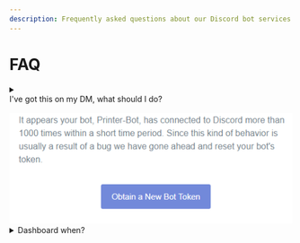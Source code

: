 ```yaml
---
description: Frequently asked questions about our Discord bot services
---
```


# FAQ

<details>

<summary><br>I've got this on my DM, what should I do?<br><br><img src="../.gitbook/assets/image (2) (1).png" alt="" data-size="original"><br></summary>

If you are registering your bot to our services, meanwhile your bot is connected to other host, this will occur.



We would recommend you to reset the bot token, contact us for reactivation, and don't use multiple hosts/services on your bot in the same time.

</details>

<details>

<summary>Dashboard when?</summary>

We're currently working on the Discord bot dashboard.

</details>
